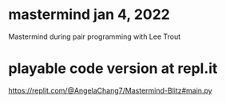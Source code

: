 # mastermind jan 4, 2022
Mastermind during pair programming with Lee Trout
# playable code version at repl.it
https://replit.com/@AngelaChang7/Mastermind-Blitz#main.py
